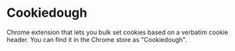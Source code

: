 # Cookiedough

Chrome extension that lets you bulk set cookies based on a verbatim cookie header. You can find it in the Chrome store as "Cookiedough".
 
